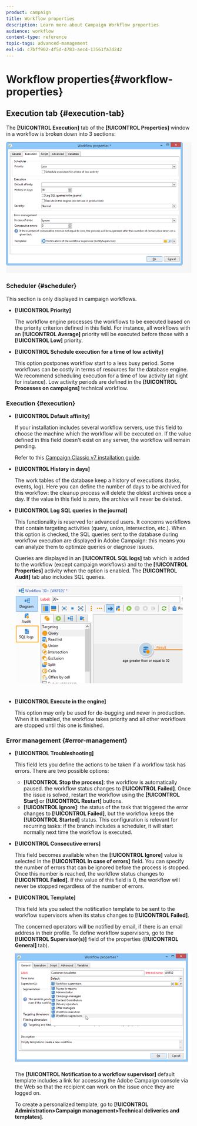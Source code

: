 ```yaml
---
product: campaign
title: Workflow properties
description: Learn more about Campaign Workflow properties
audience: workflow
content-type: reference
topic-tags: advanced-management
exl-id: c7bff902-4f5d-4783-aec4-13561fa7d242
---
```

# Workflow properties{#workflow-properties}

## Execution tab {#execution-tab}

The **[!UICONTROL Execution]** tab of the **[!UICONTROL Properties]** window in a workflow is broken down into 3 sections:

![](assets/wf_execution_tab.png)

### Scheduler {#scheduler}

This section is only displayed in campaign workflows.

* **[!UICONTROL Priority]**

  The workflow engine processes the workflows to be executed based on the priority criterion defined in this field. For instance, all workflows with an **[!UICONTROL Average]** priority will be executed before those with a **[!UICONTROL Low]** priority.

* **[!UICONTROL Schedule execution for a time of low activity]**

  This option postpones workflow start to a less busy period. Some workflows can be costly in terms of resources for the database engine. We recommend scheduling execution for a time of low activity (at night for instance). Low activity periods are defined in the **[!UICONTROL Processes on campaigns]** technical workflow.

### Execution {#execution}

* **[!UICONTROL Default affinity]**

  If your installation includes several workflow servers, use this field to choose the machine which the workflow will be executed on. If the value defined in this field doesn't exist on any server, the workflow will remain pending.

  Refer to this [Campaign Classic v7 installation guide](../../../v7/installation/using/configuring-campaign-server.md#high-availability-workflows-and-affinities).

* **[!UICONTROL History in days]**

  The work tables of the database keep a history of executions (tasks, events, log). Here you can define the number of days to be archived for this workflow: the cleanup process will delete the oldest archives once a day. If the value in this field is zero, the archive will never be deleted.

* **[!UICONTROL Log SQL queries in the journal]**

  This functionality is reserved for advanced users. It concerns workflows that contain targeting activities (query, union, intersection, etc.). When this option is checked, the SQL queries sent to the database during workflow execution are displayed in Adobe Campaign: this means you can analyze them to optimize queries or diagnose issues.

  Queries are displayed in an **[!UICONTROL SQL logs]** tab which is added to the workflow (except campaign workflows) and to the **[!UICONTROL Properties]** activity when the option is enabled. The **[!UICONTROL Audit]** tab also includes SQL queries. 

  ![](assets/wf_tab_log_sql.png)

* **[!UICONTROL Execute in the engine]**

  This option may only be used for de-bugging and never in production. When it is enabled, the workflow takes priority and all other workflows are stopped until this one is finished.

### Error management {#error-management}

* **[!UICONTROL Troubleshooting]**

  This field lets you define the actions to be taken if a workflow task has errors. There are two possible options:

    * **[!UICONTROL Stop the process]**: the workflow is automatically paused. the workflow status changes to **[!UICONTROL Failed]**. Once the issue is solved, restart the workflow using the **[!UICONTROL Start]** or **[!UICONTROL Restart]** buttons.
    * **[!UICONTROL Ignore]**: the status of the task that triggered the error changes to **[!UICONTROL Failed]**, but the workflow keeps the **[!UICONTROL Started]** status. This configuration is relevant for recurring tasks: if the branch includes a scheduler, it will start normally next time the workflow is executed.

* **[!UICONTROL Consecutive errors]**

  This field becomes available when the **[!UICONTROL Ignore]** value is selected in the **[!UICONTROL In case of errors]** field. You can specify the number of errors that can be ignored before the process is stopped. Once this number is reached, the workflow status changes to **[!UICONTROL Failed]**. If the value of this field is 0, the workflow will never be stopped regardless of the number of errors.

* **[!UICONTROL Template]**

  This field lets you select the notification template to be sent to the workflow supervisors when its status changes to **[!UICONTROL Failed]**.

  The concerned operators will be notified by email, if there is an email address in their profile. To define workflow supervisors, go to the **[!UICONTROL Supervisor(s)]** field of the properties (**[!UICONTROL General]** tab).

  ![](assets/wf-properties_select-supervisors.png)

  The **[!UICONTROL Notification to a workflow supervisor]** default template includes a link for accessing the Adobe Campaign console via the Web so that the recipient can work on the issue once they are logged on.

  To create a personalized template, go to **[!UICONTROL Administration>Campaign management>Technical deliveries and templates]**.
